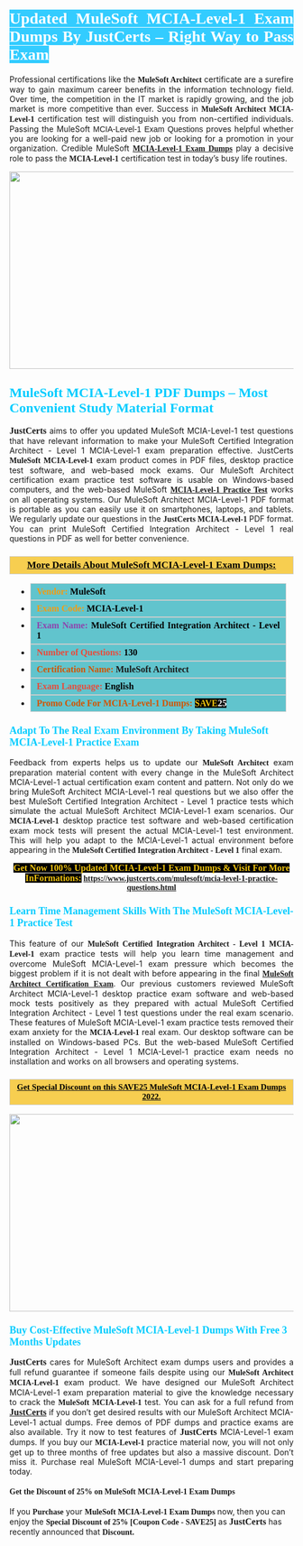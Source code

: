 <h1 style="text-align: justify;"><span style="color:#ffffff;"><span style="font-family:Georgia,serif;"><strong><span style="background-color:#33ccff;">Updated MuleSoft MCIA-Level-1 Exam Dumps By JustCerts – Right Way to Pass Exam</span></strong></span></span></h1>

<p style="text-align: justify;">Professional certifications like the <span style="font-family:Georgia,serif;"><strong>MuleSoft Architect</strong></span> certificate are a surefire way to gain maximum career benefits in the information technology field. Over time, the competition in the IT market is rapidly growing, and the job market is more competitive than ever. Success in <span style="font-family:Georgia,serif;"><strong>MuleSoft Architect MCIA-Level-1</strong></span> certification test will distinguish you from non-certified individuals. Passing the MuleSoft <span style="font-family:Arial,Helvetica,sans-serif;">MCIA-Level-1 Exam Questions </span>proves helpful whether you are looking for a well-paid new job or looking for a promotion in your organization. Credible MuleSoft <span style="font-family:Georgia,serif;"><a href="https://www.justcerts.com/mulesoft/mcia-level-1-practice-questions.html"><strong>MCIA-Level-1 Exam Dumps</strong></a></span> play a decisive role to pass the <span style="font-family:Georgia,serif;"><strong> MCIA-Level-1</strong></span> certification test in today’s busy life routines.</p>

<p style="text-align: center;"><a href="https://www.justcerts.com/mulesoft/mcia-level-1-practice-questions.html"><img alt="" src="https://i.imgur.com/sRlK3Fm.jpg" style="width: 730px; height: 350px;" /></a></p>

<h2 style="margin-right:0in; margin-left:0in"><span style="color:#00ccff;"><span style="font-family:Georgia,serif;"><strong><span style="font-size:18pt">MuleSoft MCIA-Level-1 PDF Dumps – Most Convenient Study Material Format</span></strong></span></span></h2>

<p style="text-align: justify;"><span style="font-size:16px;"><span style="font-family:Georgia,serif;"><strong>JustCerts</strong></span></span> aims to offer you updated MuleSoft MCIA-Level-1 test questions that have relevant information to make your MuleSoft Certified Integration Architect - Level 1 MCIA-Level-1 exam preparation effective. JustCerts <span style="font-family:Georgia,serif;"><strong>MuleSoft MCIA-Level-1</strong></span> exam product comes in PDF files, desktop practice test software, and web-based mock exams. Our MuleSoft Architect certification exam practice test software is usable on Windows-based computers, and the web-based MuleSoft <span style="font-family:Georgia,serif;"><a href="https://www.justcerts.com/mulesoft/mcia-level-1-practice-questions.html"><strong>MCIA-Level-1 Practice Test</strong></a></span> works on all operating systems. Our MuleSoft Architect MCIA-Level-1 PDF format is portable as you can easily use it on smartphones, laptops, and tablets. We regularly update our questions in the <span style="font-family:Georgia,serif;"><strong>JustCerts MCIA-Level-1 </strong></span> PDF format. You can print MuleSoft Certified Integration Architect - Level 1 real questions in PDF as well for better convenience.</p>

<h3 style="background: #f7ce50; border: 1px solid rgb(204, 204, 204); padding: 5px 10px; text-align: center;"><span style="font-family:Georgia,serif;"><u><u><span style="color:#000000;"><span style="font-size:11pt"><span style="line-height:normal"><b><span style="font-size:13.0pt"><span cambria="">More Details About MuleSoft MCIA-Level-1 Exam Dumps:</span></span></b></span></span></span></u></u></span></h3>

<ul>
	<li style="margin:0cm 10pt">
	<div style="background:#61c4cd; border: 1px solid rgb(204, 204, 204); padding: 5px 10px; text-align: justify;"><span style="font-family:Georgia,serif;"><span style="font-size:11pt"><span style="line-height:normal"><b><span style="font-size:12.0pt"><span new="" roman="" times=""><span style="color:#f39c12;">Vendor:</span> <span style="color:#000000;">MuleSoft</span></span></span></b></span></span></span></div>
	</li>
	<li style="margin:0cm 10pt">
	<div style="background: #61c4cd; border: 1px solid rgb(204, 204, 204); padding: 5px 10px; text-align: justify;"><span style="font-family:Georgia,serif;"><span style="font-size:11pt"><span style="line-height:normal"><b><span style="font-size:12.0pt"><span new="" roman="" times=""><span style="color:#f39c12;">Exam Code:</span> <span style="color:#000000;">MCIA-Level-1</span></span></span></b></span></span></span></div>
	</li>
	<li style="margin:0cm 10pt">
	<div style="background: #61c4cd; border: 1px solid rgb(204, 204, 204); padding: 5px 10px; text-align: justify;"><span style="font-family:Georgia,serif;"><span style="font-size:11pt"><span style="line-height:normal"><b><span style="font-size:12.0pt"><span new="" roman="" times=""><span style="color:#8e44ad;">Exam Name:</span> <span style="color:#000000;">MuleSoft Certified Integration Architect - Level 1</span></span></span></b></span></span></span></div>
	</li>
	<li style="margin:0cm 10pt">
	<div style="background: #61c4cd; border: 1px solid rgb(204, 204, 204); padding: 5px 10px;"><span style="font-family:Georgia,serif;"><span style="font-size:11pt"><span style="line-height:normal"><b><span style="font-size:12.0pt"><span new="" roman="" times=""><span style="color:#e74c3c;">Number of Questions:</span><span style="color:#000000;"><span style="color:#f1c40f;"> </span>130</span></span></span></b></span></span></span></div>
	</li>
	<li style="margin:0cm 10pt">
	<div style="background: #61c4cd; border: 1px solid rgb(204, 204, 204); padding: 5px 10px; text-align: justify;"><span style="font-family:Georgia,serif;"><span style="font-size:11pt"><span style="line-height:normal"><b><span style="font-size:12.0pt"><span new="" roman="" times=""><span style="color:#d35400;">Certification Name:</span> MuleSoft Architect</span></span></b></span></span></span></div>
	</li>
	<li style="margin:0cm 10pt">
	<div style="background: #61c4cd; border: 1px solid rgb(204, 204, 204); padding: 5px 10px; text-align: justify;"><span style="font-family:Georgia,serif;"><span style="font-size:11pt"><span style="line-height:normal"><b><span style="font-size:12.0pt"><span new="" roman="" times=""><span style="color:#e74c3c;">Exam Language:</span> <span style="color:#000000;">English</span></span></span></b></span></span></span></div>
	</li>
	<li style="margin:0cm 10pt">
	<div style="background: #61c4cd; border: 1px solid rgb(204, 204, 204); padding: 5px 10px;"><span style="font-family:Georgia,serif;"><span style="font-size:11pt"><span style="line-height:normal"><b><span style="font-size:12.0pt"><span new="" roman="" times=""><span style="color:#d35400;">Promo Code For MCIA-Level-1 Dumps:</span><span style="color:#f1c40f;"> <span style="background-color:#000000;">SAVE</span></span><span style="color:#ffffff;"><span style="background-color:#000000;">25</span></span></span></span></b></span></span></span></div>
	</li>
</ul>

<h3 style="margin-right:0in; margin-left:0in"><span style="color:#00ccff;"><span style="font-family:Georgia,serif;"><strong><span style="font-size:13.5pt">Adapt To The Real Exam Environment By Taking MuleSoft MCIA-Level-1 Practice Exam</span></strong></span></span></h3>

<p style="text-align: justify;">Feedback from experts helps us to update our <span style="font-family:Georgia,serif;"><strong>MuleSoft Architect</strong></span> exam preparation material content with every change in the MuleSoft Architect MCIA-Level-1 actual certification exam content and pattern. Not only do we bring MuleSoft Architect MCIA-Level-1 real questions but we also offer the best MuleSoft Certified Integration Architect - Level 1 practice tests which simulate the actual MuleSoft Architect MCIA-Level-1 exam scenarios. Our <span style="font-family:Georgia,serif;"><strong> MCIA-Level-1</strong></span> desktop practice test software and web-based certification exam mock tests will present the actual MCIA-Level-1 test environment. This will help you adapt to the MCIA-Level-1 actual environment before appearing in the <span style="font-family:Georgia,serif;"><strong>MuleSoft Certified Integration Architect - Level 1</strong></span> final exam.</p>

<p style="text-align: center;"><span style="font-family:Georgia,serif;"><strong><span style="font-size:16px;"><span style="color:#f1c40f;"><span style="background-color:#000000;">Get Now 100% Updated MCIA-Level-1 Exam Dumps & Visit For More InFormations:</span></span></span> <a href="https://www.justcerts.com/mulesoft/mcia-level-1-practice-questions.html">https://www.justcerts.com/mulesoft/mcia-level-1-practice-questions.html</a></strong></span></p>

<h3 style="margin-right:0in; margin-left:0in"><span style="color:#00ccff;"><span style="font-family:Georgia,serif;"><strong><span style="font-size:13.5pt">Learn Time Management Skills With The MuleSoft MCIA-Level-1 Practice Test</span></strong></span></span></h3>

<p style="text-align: justify;">This feature of our <span style="font-family:Georgia,serif;"><strong>MuleSoft Certified Integration Architect - Level 1 MCIA-Level-1</strong></span> exam practice tests will help you learn time management and overcome MuleSoft MCIA-Level-1 exam pressure which becomes the biggest problem if it is not dealt with before appearing in the final <span style="font-family:Georgia,serif;"><a href="https://www.justcerts.com/mulesoft/mulesoft-architect-certification-exams.html"><strong>MuleSoft Architect Certification Exam</strong></a></span>. Our previous customers reviewed MuleSoft Architect MCIA-Level-1 desktop practice exam software and web-based mock tests positively as they prepared with actual MuleSoft Certified Integration Architect - Level 1 test questions under the real exam scenario. These features of MuleSoft MCIA-Level-1 exam practice tests removed their exam anxiety for the <span style="font-family:Georgia,serif;"><strong>MCIA-Level-1 </strong></span> real exam. Our desktop software can be installed on Windows-based PCs. But the web-based MuleSoft Certified Integration Architect - Level 1 MCIA-Level-1 practice exam needs no installation and works on all browsers and operating systems.</p>

<h3 style="background: rgb(247, 206, 80); border: 1px solid rgb(204, 204, 204); padding: 5px 10px; text-align: center;"><span style="font-family:Georgia,serif;"><u><span style="color:#000000;"><span style="font-size:11pt;"><span style="line-height:normal;"><b><span cambria="">Get Special Discount on this SAVE25 MuleSoft MCIA-Level-1 Exam Dumps 2022.</span></b></span></span></span></u></span></h3>

<p style="text-align: center;"><a href="https://www.justcerts.com/mulesoft/mcia-level-1-practice-questions.html"><img alt="" src="https://i.imgur.com/c4rEU3j.jpg" style="width: 700px; height: 350px;" /></a></p>

<h3 style="margin-right:0in; margin-left:0in"><span style="color:#00ccff;"><span style="font-family:Georgia,serif;"><strong><span style="font-size:13.5pt">Buy Cost-Effective MuleSoft MCIA-Level-1 Dumps With Free 3 Months Updates</span></strong></span></span></h3>

<p style="text-align: justify;"><span style="font-size:16px;"><span style="font-family:Georgia,serif;"><strong>JustCerts</strong></span></span> cares for MuleSoft Architect exam dumps users and provides a full refund guarantee if someone fails despite using our <span style="font-family:Georgia,serif;"><strong>MuleSoft Architect MCIA-Level-1</strong></span> exam product. We have designed our MuleSoft Architect MCIA-Level-1 exam preparation material to give the knowledge necessary to crack the <span style="font-family:Georgia,serif;"><strong>MuleSoft MCIA-Level-1</strong></span> test. You can ask for a full refund from <a href="https://www.justcerts.com/"><span style="font-size:16px;"><span style="font-family:Georgia,serif;"><strong>JustCerts</strong></span></span></a> if you don’t get desired results with our MuleSoft Architect MCIA-Level-1 actual dumps. Free demos of PDF dumps and practice exams are also available. Try it now to test features of <span style="font-size:16px;"><span style="font-family:Georgia,serif;"><strong>JustCerts</strong></span></span> MCIA-Level-1 exam dumps. If you buy our <span style="font-family:Georgia,serif;"><strong> MCIA-Level-1</strong></span> practice material now, you will not only get up to three months of free updates but also a massive discount. Don’t miss it. Purchase real MuleSoft MCIA-Level-1 dumps and start preparing today.</p>

<h4><span style="font-family:Georgia,serif;"><strong>Get the Discount of 25% on MuleSoft MCIA-Level-1 Exam Dumps</strong></span></h4>

<p>If you <span style="font-family:Georgia,serif;"><strong>Purchase</strong></span> your <span style="font-family:Georgia,serif;"><strong>MuleSoft MCIA-Level-1 Exam Dumps</strong></span> now, then you can enjoy the <span style="font-size:14px;"><span style="font-family:Georgia,serif;"><strong>Special Discount of 25% [Coupon Code - SAVE25]</strong></span></span> as <span style="font-size:16px;"><span style="font-family:Georgia,serif;"><strong>JustCerts</strong></span></span> has recently announced that <span style="font-size:14px;"><span style="font-family:Georgia,serif;"><strong>Discount.</strong></span></span></p>

